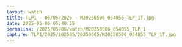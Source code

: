 ```yaml
---
layout: watch
title: TLP1 - 06/05/2025 - M20250506_054055_TLP_1T.jpg
date: 2025-05-06 05:40:55
permalink: /2025/05/06/watch/M20250506_054055_TLP_1
capture: TLP1/2025/202505/20250505/M20250506_054055_TLP_1T.jpg
---
```

